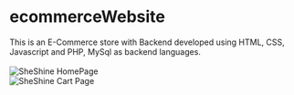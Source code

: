 # ecommerceWebsite
This is an E-Commerce store with Backend developed using HTML, CSS, Javascript and PHP, MySql as backend languages.
<br>
<br><img src="https://i.ibb.co/sgQRBqP/Screenshot-2023-07-06-at-10-12-38-PM.png" alt="SheShine HomePage" border="0">
<br><img src="https://i.ibb.co/3k47KZY/Screenshot-2023-07-06-at-10-13-09-PM.png" alt="SheShine Cart Page" border="0">
